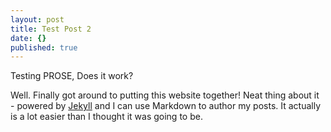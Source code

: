 ```yaml
---
layout: post
title: Test Post 2
date: {}
published: true
---
```


Testing PROSE, Does it work?

Well. Finally got around to putting this website together! Neat thing about it - powered by [Jekyll](http://jekyllrb.com) and I can use Markdown to author my posts. It actually is a lot easier than I thought it was going to be.
